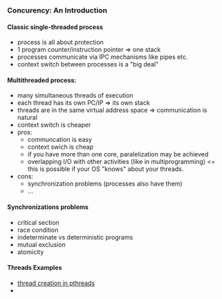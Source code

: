 ### Concurency: An Introduction

#### Classic single-threaded process
- process is all about protection
- 1 program counter/instruction pointer => one stack
- processes communicate via IPC mechanisms like pipes etc.
- context switch between processes is a "big deal"

#### Multithreaded process:
- many simultaneous threads of execution
- each thread has its own PC/IP => its own stack
- threads are in the same virtual address space => communication is natural
- context switch is cheaper
- pros:
  - communcation is easy
  - context swich is cheap
  - if you have more than one core, paralelization may be achieved
  - overlapping I/O with other activities (like in multiprogramming) <= this is possible if your OS "knows" about your threads.
- cons:
  - synchronization problems (processes also have them)
  - ...

#### Synchronizations problems
- critical section
- race condition
- indeterminate vs deterministic programs
- mutual exclusion
- atomicity

#### Threads Examples
- [thread creation in pthreads](./week10/simplethreads.c)
- [](./week10/)
